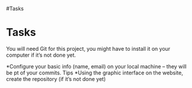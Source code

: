 #Tasks
# Tasks
You will need Git for this project, you might have to install it on your computer if it’s not done yet.

*Configure your basic info (name, email) on your local machine – they will be pt of your commits. Tips
*Using the graphic interface on the website, create the repository (if it’s not done yet)

